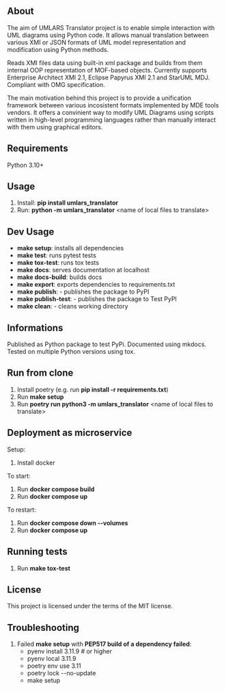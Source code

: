 ## About

The aim of UMLARS Translator project is to enable simple interaction with UML diagrams using Python code.
It allows manual translation between various XMI or JSON formats of UML model representation and modification using Python methods.

Reads XMI files data using built-in xml package and builds from them internal OOP representation of MOF-based objects.
Currently supports Enterprise Architect XMI 2.1, Eclipse Papyrus XMI 2.1 and StarUML MDJ. Compliant with OMG specification.

The main motivation behind this project is to provide a unification framework between various incosistent formats implemented by MDE tools vendors.
It offers a convinient way to modify UML Diagrams using scripts written in
high-level programming languages rather than manually interact with them using graphical editors.

## Requirements

Python 3.10+

## Usage
1. Install: **pip install umlars_translator**
2. Run: **python -m umlars_translator** \<name of local files to translate\>

## Dev Usage

- **make setup**: installs all dependencies
- **make test**: runs pytest tests
- **make tox-test**: runs tox tests
- **make docs**: serves documentation at localhost
- **make docs-build**: builds docs
- **make export**: exports dependencies to requirements.txt
- **make publish**: - publishes the package to PyPI
- **make publish-test**: - publishes the package to Test PyPI
- **make clean**: - cleans working directory

## Informations

Published as Python package to test PyPi.
Documented using mkdocs.
Tested on multiple Python versions using tox.


## Run from clone
1. Install poetry (e.g. run **pip install -r requirements.txt**)
1. Run **make setup**
4. Run **poetry run python3 -m umlars_translator** \<name of local files to translate\>


## Deployment as microservice

Setup:
1. Install docker

To start:
1. Run **docker compose build**
2. Run **docker compose up**

To restart:
1. Run **docker compose down --volumes**
2. Run **docker compose up**


## Running tests
1. Run **make tox-test**

## License
This project is licensed under the terms of the MIT license.


## Troubleshooting
1. Failed **make setup** with __PEP517 build of a dependency failed__:
    * pyenv install 3.11.9 # or higher
    * pyenv local 3.11.9
    * poetry env use 3.11
    * poetry lock --no-update
    * make setup
